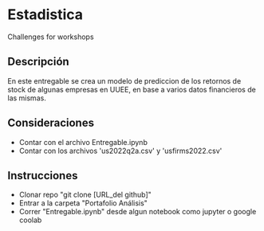 # Estadistica
Challenges for workshops

## Descripción 

En este entregable se crea un modelo de prediccion de los retornos de stock de algunas empresas en UUEE, en base a varios datos financieros de las mismas.

## Consideraciones  
* Contar con el archivo Entregable.ipynb
* Contar con los archivos 'us2022q2a.csv' y 'usfirms2022.csv'


## Instrucciones
- Clonar repo "git clone [URL_del github]"
- Entrar a la carpeta "Portafolio Análisis"
- Correr "Entregable.ipynb" desde algun notebook como jupyter o google coolab
